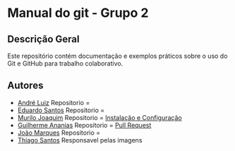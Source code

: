 # Manual do git - Grupo 2

## Descrição Geral
Este repositório contém documentação e exemplos práticos sobre o uso do Git e GitHub para trabalho colaborativo.

## Autores
- [André Luiz](https://github.com/YooDxE3) Repositorio = 
- [Eduardo Santos](https://github.com/edusantzz) Repositorio = 
- [Murilo Joaquim](https://github.com/murilosj7) Repositorio = [Instalação e Configuração](https://github.com/YooDxE3/manual-git-grupo-2/blob/main/instalacao-configuracoes.md)
- [Guilherme Ananias](https://github.com/guiiananias) Repositorio = [Pull Request](https://github.com/YooDxE3/manual-git-grupo-2/blob/main/pullRequest.md)
- [João Marques](https://github.com/joaomarques00) Repositorio = 
- [Thiago Santos](https://github.com/thiago105) Responsavel pelas imagens 

